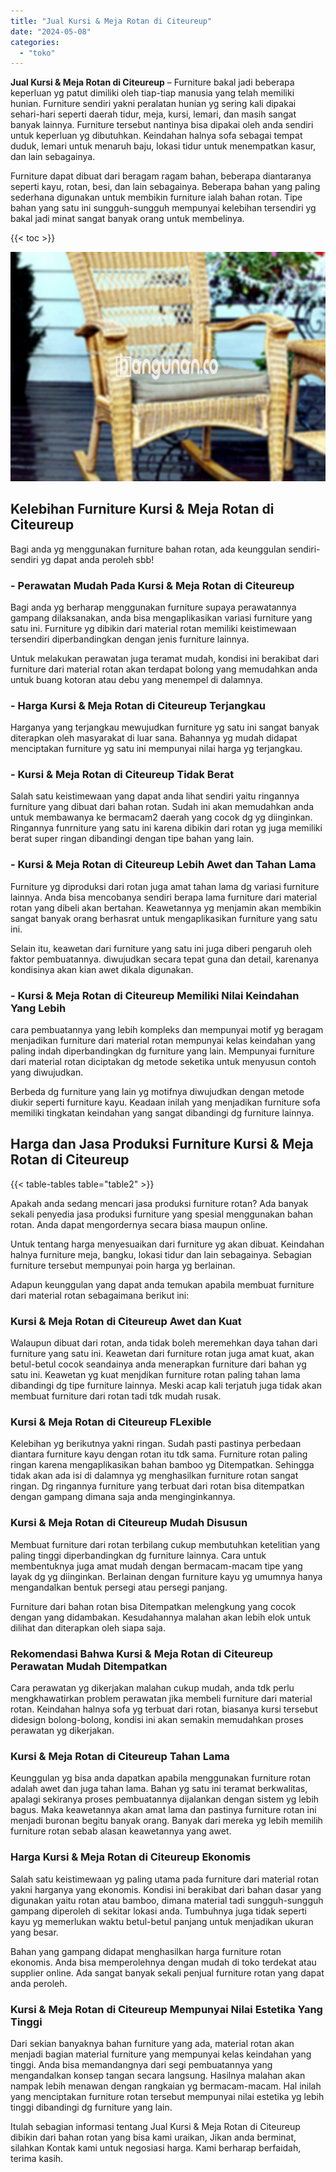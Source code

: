 ```yaml
---
title: "Jual Kursi & Meja Rotan di Citeureup"
date: "2024-05-08"
categories: 
  - "toko"
---
```


**Jual Kursi & Meja Rotan di Citeureup** – Furniture bakal jadi beberapa keperluan yg patut dimiliki oleh tiap-tiap manusia yang telah memiliki hunian. Furniture sendiri yakni peralatan hunian yg sering kali dipakai sehari-hari seperti daerah tidur, meja, kursi, lemari, dan masih sangat banyak lainnya. Furniture tersebut nantinya bisa dipakai oleh anda sendiri untuk keperluan yg dibutuhkan. Keindahan halnya sofa sebagai tempat duduk, lemari untuk menaruh baju, lokasi tidur untuk menempatkan kasur, dan lain sebagainya.

Furniture dapat dibuat dari beragam ragam bahan, beberapa diantaranya seperti kayu, rotan, besi, dan lain sebagainya. Beberapa bahan yang paling sederhana digunakan untuk membikin furniture ialah bahan rotan. Tipe bahan yang satu ini sungguh-sungguh mempunyai kelebihan tersendiri yg bakal jadi minat sangat banyak orang untuk membelinya.

{{< toc >}}

![Jual Kursi & Meja Rotan di Citeureup](/images/kursi-meja-rotan-murah20.png)

## Kelebihan Furniture Kursi & Meja Rotan di Citeureup

Bagi anda yg menggunakan furniture bahan rotan, ada keunggulan sendiri-sendiri yg dapat anda peroleh sbb!

### \- Perawatan Mudah Pada Kursi & Meja Rotan di Citeureup

Bagi anda yg berharap menggunakan furniture supaya perawatannya gampang dilaksanakan, anda bisa mengaplikasikan variasi furniture yang satu ini. Furniture yg dibikin dari material rotan memiliki keistimewaan tersendiri diperbandingkan dengan jenis furniture lainnya.

Untuk melakukan perawatan juga teramat mudah, kondisi ini berakibat dari furniture dari material rotan akan terdapat bolong yang memudahkan anda untuk buang kotoran atau debu yang menempel di dalamnya.

### \- Harga Kursi & Meja Rotan di Citeureup Terjangkau

Harganya yang terjangkau mewujudkan furniture yg satu ini sangat banyak diterapkan oleh masyarakat di luar sana. Bahannya yg mudah didapat menciptakan furniture yg satu ini mempunyai nilai harga yg terjangkau.

### \- Kursi & Meja Rotan di Citeureup Tidak Berat

Salah satu keistimewaan yang dapat anda lihat sendiri yaitu ringannya furniture yang dibuat dari bahan rotan. Sudah ini akan memudahkan anda untuk membawanya ke bermacam2 daerah yang cocok dg yg diinginkan. Ringannya funrniture yang satu ini karena dibikin dari rotan yg juga memiliki berat super ringan dibandingi dengan tipe bahan yang lain.

### \- Kursi & Meja Rotan di Citeureup Lebih Awet dan Tahan Lama

Furniture yg diproduksi dari rotan juga amat tahan lama dg variasi furniture lainnya. Anda bisa mencobanya sendiri berapa lama furniture dari material rotan yang dibeli akan bertahan. Keawetannya yg menjamin akan membikin sangat banyak orang berhasrat untuk mengaplikasikan furniture yang satu ini.

Selain itu, keawetan dari furniture yang satu ini juga diberi pengaruh oleh faktor pembuatannya. diwujudkan secara tepat guna dan detail, karenanya kondisinya akan kian awet dikala digunakan.

### \- Kursi & Meja Rotan di Citeureup Memiliki Nilai Keindahan Yang Lebih

cara pembuatannya yang lebih kompleks dan mempunyai motif yg beragam menjadikan furniture dari material rotan mempunyai kelas keindahan yang paling indah diperbandingkan dg furniture yang lain. Mempunyai furniture dari material rotan diciptakan dg metode seketika untuk menyusun contoh yang diwujudkan.

Berbeda dg furniture yang lain yg motifnya diwujudkan dengan metode diukir seperti furniture kayu. Keadaan inilah yang menjadikan furniture sofa memiliki tingkatan keindahan yang sangat dibandingi dg furniture lainnya.

## Harga dan Jasa Produksi Furniture Kursi & Meja Rotan di Citeureup

{{< table-tables table="table2" >}}

Apakah anda sedang mencari jasa produksi furniture rotan? Ada banyak sekali penyedia jasa produksi furniture yang spesial menggunakan bahan rotan. Anda dapat mengordernya secara biasa maupun online.

Untuk tentang harga menyesuaikan dari furniture yg akan dibuat. Keindahan halnya furniture meja, bangku, lokasi tidur dan lain sebagainya. Sebagian furniture tersebut mempunyai poin harga yg berlainan.

Adapun keunggulan yang dapat anda temukan apabila membuat furniture dari material rotan sebagaimana berikut ini:

### Kursi & Meja Rotan di Citeureup Awet dan Kuat

Walaupun dibuat dari rotan, anda tidak boleh meremehkan daya tahan dari furniture yang satu ini. Keawetan dari furniture rotan juga amat kuat, akan betul-betul cocok seandainya anda menerapkan furniture dari bahan yg satu ini. Keawetan yg kuat menjdikan furniture rotan paling tahan lama dibandingi dg tipe furniture lainnya. Meski acap kali terjatuh juga tidak akan membuat furniture dari rotan tadi tdk mudah rusak.

### Kursi & Meja Rotan di Citeureup FLexible

Kelebihan yg berikutnya yakni ringan. Sudah pasti pastinya perbedaan diantara furniture kayu dengan rotan itu tdk sama. Furniture rotan paling ringan karena mengaplikasikan bahan bamboo yg Ditempatkan. Sehingga tidak akan ada isi di dalamnya yg menghasilkan furniture rotan sangat ringan. Dg ringannya furniture yang terbuat dari rotan bisa ditempatkan dengan gampang dimana saja anda menginginkannya.

### Kursi & Meja Rotan di Citeureup Mudah Disusun

Membuat furniture dari rotan terbilang cukup membutuhkan ketelitian yang paling tinggi diperbandingkan dg furniture lainnya. Cara untuk membentuknya juga amat mudah dengan bermacam-macam tipe yang layak dg yg diinginkan. Berlainan dengan furniture kayu yg umumnya hanya mengandalkan bentuk persegi atau persegi panjang.

Furniture dari bahan rotan bisa Ditempatkan melengkung yang cocok dengan yang didambakan. Kesudahannya malahan akan lebih elok untuk dilihat dan diterapkan oleh siapa saja.

### Rekomendasi Bahwa Kursi & Meja Rotan di Citeureup Perawatan Mudah Ditempatkan

Cara perawatan yg dikerjakan malahan cukup mudah, anda tdk perlu mengkhawatirkan problem perawatan jika membeli furniture dari material rotan. Keindahan halnya sofa yg terbuat dari rotan, biasanya kursi tersebut didesign bolong-bolong, kondisi ini akan semakin memudahkan proses perawatan yg dikerjakan.

### Kursi & Meja Rotan di Citeureup Tahan Lama

Keunggulan yg bisa anda dapatkan apabila menggunakan furniture rotan adalah awet dan juga tahan lama. Bahan yg satu ini teramat berkwalitas, apalagi sekiranya proses pembuatannya dijalankan dengan sistem yg lebih bagus. Maka keawetannya akan amat lama dan pastinya furniture rotan ini menjadi buronan begitu banyak orang. Banyak dari mereka yg lebih memilih furniture rotan sebab alasan keawetannya yang awet.

### Harga Kursi & Meja Rotan di Citeureup Ekonomis

Salah satu keistimewaan yg paling utama pada furniture dari material rotan yakni harganya yang ekonomis. Kondisi ini berakibat dari bahan dasar yang digunakan yaitu rotan atau bamboo, dimana material tadi sungguh-sungguh gampang diperoleh di sekitar lokasi anda. Tumbuhnya juga tidak seperti kayu yg memerlukan waktu betul-betul panjang untuk menjadikan ukuran yang besar.

Bahan yang gampang didapat menghasilkan harga furniture rotan ekonomis. Anda bisa memperolehnya dengan mudah di toko terdekat atau supplier online. Ada sangat banyak sekali penjual furniture rotan yang dapat anda peroleh.

### Kursi & Meja Rotan di Citeureup Mempunyai Nilai Estetika Yang Tinggi

Dari sekian banyaknya bahan furniture yang ada, material rotan akan menjadi bagian material furniture yang mempunyai kelas keindahan yang tinggi. Anda bisa memandangnya dari segi pembuatannya yang mengandalkan konsep tangan secara langsung. Hasilnya malahan akan nampak lebih menawan dengan rangkaian yg bermacam-macam. Hal inilah yang menciptakan furniture rotan tersebut mempunyai nilai estetika yg lebih tinggi dibandingi dg furniture yang lain.

Itulah sebagian informasi tentang Jual Kursi & Meja Rotan di Citeureup dibikin dari bahan rotan yang bisa kami uraikan, Jikan anda berminat, silahkan Kontak kami untuk negosiasi harga. Kami berharap berfaidah, terima kasih.
